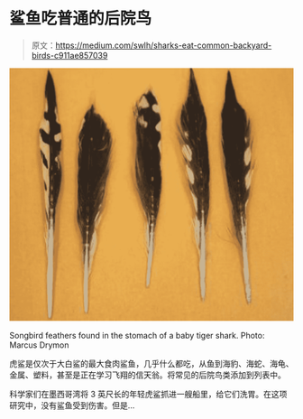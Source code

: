 # 鲨鱼吃普通的后院鸟

> 原文：<https://medium.com/swlh/sharks-eat-common-backyard-birds-c911ae857039>

![](img/08c4903b606978cf4718303c107a30ea.png)

Songbird feathers found in the stomach of a baby tiger shark. Photo: Marcus Drymon

虎鲨是仅次于大白鲨的最大食肉鲨鱼，几乎什么都吃，从鱼到海豹、海蛇、海龟、金属、塑料，甚至是正在学习飞翔的信天翁。将常见的后院鸟类添加到列表中。

科学家们在墨西哥湾将 3 英尺长的年轻虎鲨抓进一艘船里，给它们洗胃。在这项研究中，没有鲨鱼受到伤害。但是…